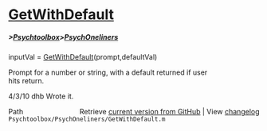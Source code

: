 # [GetWithDefault](GetWithDefault)
##### >[Psychtoolbox](Psychtoolbox)>[PsychOneliners](PsychOneliners)

inputVal = [GetWithDefault](GetWithDefault)(prompt,defaultVal)  
  
Prompt for a number or string, with a default returned if user  
hits return.  
  
4/3/10  dhb  Wrote it.  




<div class="code_header" style="text-align:right;">
  <span style="float:left;">Path&nbsp;&nbsp;</span> <span class="counter">Retrieve <a href=
  "https://raw.github.com/Psychtoolbox-3/Psychtoolbox-3/beta/Psychtoolbox/PsychOneliners/GetWithDefault.m">current version from GitHub</a> | View <a href=
  "https://github.com/Psychtoolbox-3/Psychtoolbox-3/commits/beta/Psychtoolbox/PsychOneliners/GetWithDefault.m">changelog</a></span>
</div>
<div class="code">
  <code>Psychtoolbox/PsychOneliners/GetWithDefault.m</code>
</div>

